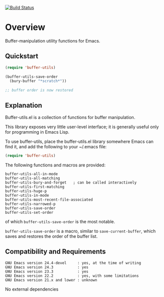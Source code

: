 [![Build Status](https://secure.travis-ci.org/rolandwalker/buffer-utils.png?branch=master)](http://travis-ci.org/rolandwalker/buffer-utils)

Overview
========

Buffer-manipulation utility functions for Emacs.

Quickstart
----------

```lisp
(require 'buffer-utils)
 
(buffer-utils-save-order
  (bury-buffer "*scratch*"))
 
;; buffer order is now restored
```

Explanation
-----------

Buffer-utils.el is a collection of functions for buffer manipulation.

This library exposes very little user-level interface; it is
generally useful only for programming in Emacs Lisp.

To use buffer-utils, place the buffer-utils.el library somewhere
Emacs can find it, and add the following to your ~/.emacs file:

```lisp
(require 'buffer-utils)
```

The following functions and macros are provided:

	buffer-utils-all-in-mode
	buffer-utils-all-matching
	buffer-utils-bury-and-forget   ; can be called interactively
	buffer-utils-first-matching
	buffer-utils-huge-p
	buffer-utils-in-mode
	buffer-utils-most-recent-file-associated
	buffer-utils-narrowed-p
	buffer-utils-save-order
	buffer-utils-set-order

of which `buffer-utils-save-order` is the most notable.

`buffer-utils-save-order` is a macro, similar to `save-current-buffer`,
which saves and restores the order of the buffer list.

Compatibility and Requirements
------------------------------

	GNU Emacs version 24.4-devel     : yes, at the time of writing
	GNU Emacs version 24.3           : yes
	GNU Emacs version 23.3           : yes
	GNU Emacs version 22.2           : yes, with some limitations
	GNU Emacs version 21.x and lower : unknown

No external dependencies
